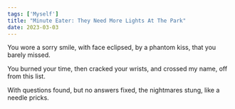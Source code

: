 ```yaml
---
tags: ['Myself']
title: "Minute Eater: They Need More Lights At The Park"
date: 2023-03-03
---
```


You wore a sorry smile,
with face eclipsed,
by a phantom kiss,
that you barely missed.

You burned your time,
then cracked your wrists,
and crossed my name,
off from this list.

With questions found,
but no answers fixed,
the nightmares stung,
like a needle pricks.
